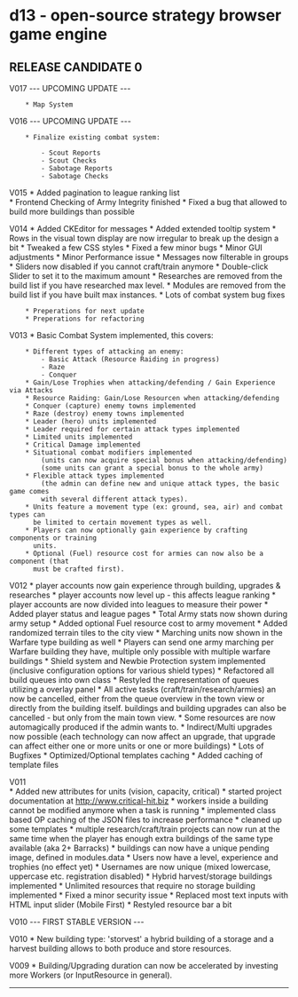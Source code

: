 d13 - open-source strategy browser game engine
==========================================================================================

RELEASE CANDIDATE 0
------------------------------------------------------------------------------------------

V017	--- UPCOMING UPDATE ---

		* Map System

V016	--- UPCOMING UPDATE ---
		
		* Finalize existing combat system:
		
			- Scout Reports
			- Scout Checks
			- Sabotage Reports
			- Sabotage Checks
			
V015	* Added pagination to league ranking list			
		* Frontend Checking of Army Integrity finished
		* Fixed a bug that allowed to build more buildings than possible

V014	* Added CKEditor for messages
		* Added extended tooltip system
		* Rows in the visual town display are now irregular to break up the design a bit
		* Tweaked a few CSS styles
		* Fixed a few minor bugs
		* Minor GUI adjustments
		* Minor Performance issue
		* Messages now filterable in groups
		* Sliders now disabled if you cannot craft/train anymore
		* Double-click Slider to set it to the maximum amount
		* Researches are removed from the build list if you have researched max level.
		* Modules are removed from the build list if you have built max instances.
		* Lots of combat system bug fixes
		
		* Preperations for next update
		* Preperations for refactoring
	
V013 	* Basic Combat System implemented, this covers:

		* Different types of attacking an enemy:
			- Basic Attack (Resource Raiding in progress)
			- Raze
			- Conquer
		* Gain/Lose Trophies when attacking/defending / Gain Experience via Attacks
		* Resource Raiding: Gain/Lose Resourcen when attacking/defending
		* Conquer (capture) enemy towns implemented
		* Raze (destroy) enemy towns implemented
		* Leader (hero) units implemented
		* Leader required for certain attack types implemented
		* Limited units implemented
		* Critical Damage implemented
		* Situational combat modifiers implemented
			(units can now acquire special bonus when attacking/defending)
			(some units can grant a special bonus to the whole army)
		* Flexible attack types implemented
			(the admin can define new and unique attack types, the basic game comes
			with several different attack types).
		* Units feature a movement type (ex: ground, sea, air) and combat types can
		  be limited to certain movement types as well.
		* Players can now optionally gain experience by crafting components or training
		  units.
		* Optional (Fuel) resource cost for armies can now also be a component (that
		  must be crafted first).
		
V012	* player accounts now gain experience through building, upgrades & researches
		* player accounts now level up - this affects league ranking
		* player accounts are now divided into leagues to measure their power
		* Added player status and league pages
		* Total Army stats now shown during army setup
		* Added optional Fuel resource cost to army movement
		* Added randomized terrain tiles to the city view
		* Marching units now shown in the Warfare type building as well
		* Players can send one army marching per Warfare building they have, multiple only
		  possible with multiple warfare buildings
		* Shield system and Newbie Protection system implemented
		  (inclusive configuration options for various shield types)
		* Refactored all build queues into own class
		* Restyled the representation of queues utilizing a overlay panel
		* All active tasks (craft/train/research/armies) an now be cancelled, either from
		  the queue overview in the town view or directly from the building itself. buildings
		  and building upgrades can also be cancelled - but only from the main town view.
		* Some resources are now automagically produced if the admin wants to.
		* Indirect/Multi upgrades now possible
			(each technology can now affect an upgrade, that upgrade can affect either
			 one or more units or one or more buildings)
		* Lots of Bugfixes
		* Optimized/Optional templates caching
		* Added caching of template files

V011 	
		* Added new attributes for units (vision, capacity, critical)
		* started project documentation at http://www.critical-hit.biz
		* workers inside a building cannot be modified anymore when a task is running
		* implemented class based OP caching of the JSON files to increase performance
		* cleaned up some templates
		* multiple research/craft/train projects can now run at the same time when the
		  player has enough extra buildings of the same type available (aka 2+ Barracks)
		* buildings can now have a unique pending image, defined in modules.data
		* Users now have a level, experience and trophies (no effect yet)
		* Usernames are now unique (mixed lowercase, uppercase etc. registration disabled)
		* Hybrid harvest/storage buildings implemented
		* Unlimited resources that require no storage building implemented
		* Fixed a minor security issue
		* Replaced most text inputs with HTML input slider (Mobile First)
		* Restyled resource bar a bit

V010 --- FIRST STABLE VERSION ---

V010 * New building type: 'storvest' a hybrid building of a storage and a harvest building
allows to both produce and store resources.

V009 * Building/Upgrading duration can now be accelerated by investing more Workers (or InputResource
in general).

------------------------------------------------------------------------------------------